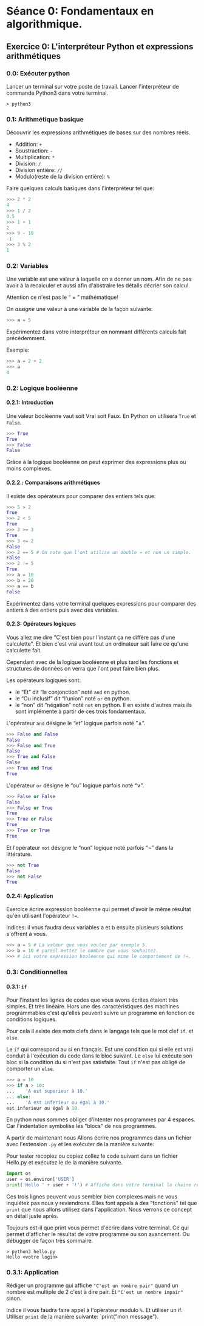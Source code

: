 # Séance 0: Fondamentaux en algorithmique.

## Exercice 0: L'interpréteur Python et expressions arithmétiques

### 0.0: Exécuter python

Lancer un terminal sur votre poste de travail.
Lancer l'interpréteur de commande Python3 dans votre terminal.
```shell
> python3
```

### 0.1: Arithmétique basique

Découvrir les expressions arithmétiques de bases sur des nombres réels.
- Addition: `+`
- Soustraction: `-`
- Multiplication: `*`
- Division: `/`
- Division entière: `//`
- Modulo(reste de la division entière): `%`

Faire quelques calculs basiques dans l'interpréteur tel que:
```python
>>> 2 * 2
4
>>> 1 / 2
0.5
>>> 1 + 1
2
>>> 9 - 10
-1
>>> 3 % 2
1
```

### 0.2: Variables

Une variable est une valeur à laquelle on a donner un nom. Afin de ne pas avoir
à la recalculer et aussi afin d'abstraire les détails décrier son calcul.

Attention ce n'est pas le “ = ” mathématique!

On *assigne* une valeur à une variable de la façon suivante:
```python
>>> a = 5

```

Expérimentez dans votre interpréteur en nommant différents calculs fait
précédemment.

Exemple:
```python
>>> a = 2 + 2
>>> a
4
```
### 0.2: Logique booléenne
#### 0.2.1: Introduction

Une valeur booléenne vaut soit Vrai soit Faux. En Python on utilisera `True` et
`False`.

```Python
>>> True
True
>>> False
False
```
Grâce à la logique booléenne on peut exprimer des expressions plus ou moins
complexes.

#### 0.2.2.: Comparaisons arithmétiques

Il existe des opérateurs pour comparer des entiers tels que:
```python
>>> 5 > 2
True
>>> 2 < 5
True
>>> 3 >= 3
True
>>> 3 <= 2
False
>>> 2 == 5 # On note que l'ont utilise un double = et non un simple.
False
>>> 2 != 5
True
>>> a = 10
>>> b = 20
>>> a == b
False
```

Expérimentez dans votre terminal quelques expressions pour comparer des entiers
à des entiers puis avec des variables.

#### 0.2.3: Opérateurs logiques

Vous allez me dire "C'est bien pour l'instant ça ne diffère pas d'une
calculette". Et bien c'est vrai avant tout un ordinateur sait faire ce qu'une
calculette fait.

Cependant avec de la logique booléenne et plus tard les fonctions et structures
de données on verra que l'ont peut faire bien plus.

Les opérateurs logiques sont:
- le “Et” dit “la conjonction” noté `and` en python.
- le “Ou inclusif” dit “l'union” noté `or` en python.
- le “non” dit “négation” noté `not` en python.
Il en existe d'autres mais ils sont implémente à partir de ces trois
fondamentaux.

L'opérateur `and` désigne le “et” logique parfois noté ”∧”.
```Python
>>> False and False
False
>>> False and True
False
>>> True and False
False
>>> True and True
True
```

L'opérateur `or` désigne le “ou” logique parfois noté “∨”.
```python
>>> False or False
False
>>> False or True
True
>>> True or False
True
>>> True or True
True
```
Et l'opérateur `not` désigne le “non” logique noté parfois “¬” dans la
littérature.

```python
>>> not True
False
>>> not False
True
```

#### 0.2.4: Application

Exercice écrire expression booléenne qui permet d'avoir le même résultat qu'en
utilisant l'opérateur `!=`.

Indices: il vous faudra deux variables a et b ensuite plusieurs solutions
s'offrent à vous.

```python
>>> a = 5 # La valeur que vous voulez par exemple 5.
>>> b = 10 # pareil mettez le nombre que vous souhaitez.
>>> # ici votre expression booleenne qui mime le comportement de !=.
```

### 0.3: Conditionnelles
#### 0.3.1: `if`

Pour l'instant les lignes de codes que vous avons écrites étaient très simples.
Et très linéaire. Hors une des caractéristiques des machines programmables c'est
qu'elles peuvent suivre un programme en fonction de conditions logiques.

Pour cela il existe des mots clefs dans le langage tels que le mot clef `if`.
et `else`.

Le `if` qui correspond au si en français. Est une condition qui si elle est vrai
conduit à l'exécution du code dans le bloc suivant.
Le `else` lui exécute son bloc si la condition du si n'est pas satisfaite. Tout
`if` n'est pas obligé de comporter un `else`.

```python
>>> a = 10
>>> if a > 10:
...    'A est superieur à 10.'
... else:
...    'A est inferieur ou égal à 10.'
est inferieur ou égal à 10.
```

En python nous sommes obliger d'intenter nos programmes par 4 espaces. Car
l'indentation symbolise les "blocs" de nos programmes.

A partir de maintenant nous Allons écrire nos programmes dans un fichier avec
l'extension `.py` et les exécuter de la manière suivante:

Pour tester recopiez ou copiez collez le code suivant dans un fichier Hello.py
et exécutez le de la manière suivante.

```python
import os
user = os.environ['USER']
print('Hello ' + user + '!') # Affiche dans votre terminal la chaine résultante.
```

Ces trois lignes peuvent vous sembler bien complexes mais ne vous inquiétez pas
nous y reviendrons. Elles font appels à des "fonctions" tel que `print` que nous
allons utilisez dans l'application. Nous verrons ce concept en détail juste après.

Toujours est-il que print vous permet d'écrire dans votre terminal. Ce qui
permet d'afficher le résultat de votre programme ou son avancement. Ou débugger
de façon très sommaire.

```shell
> python3 hello.py
Hello <votre login>
```

### 0.3.1: Application

Rédiger un programme qui affiche `"C'est un nombre pair"` quand un nombre est
multiple de 2 c'est à dire pair.
Et `"C'est un nombre impair"` sinon.

Indice il vous faudra faire appel à l'opérateur modulo `%`. Et utiliser un if.
Utiliser `print` de la manière suivante: `print("mon message").

